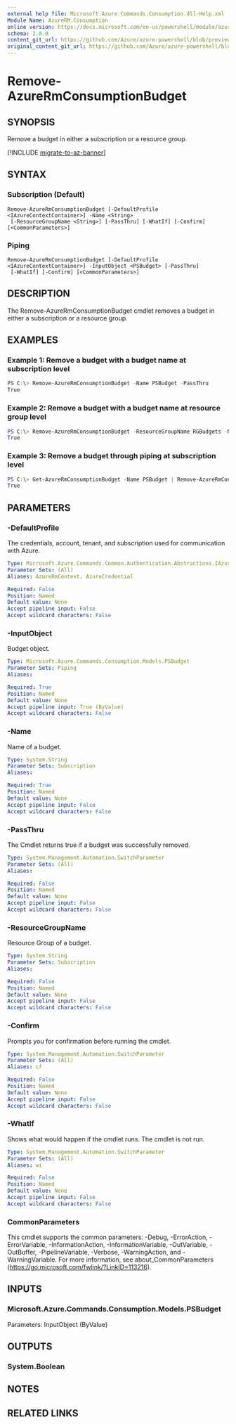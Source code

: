 ```yaml
---
external help file: Microsoft.Azure.Commands.Consumption.dll-Help.xml
Module Name: AzureRM.Consumption
online version: https://docs.microsoft.com/en-us/powershell/module/azurerm.consumption/remove-azurermconsumptionbudget
schema: 2.0.0
content_git_url: https://github.com/Azure/azure-powershell/blob/preview/src/ResourceManager/Consumption/Commands.Consumption/help/Remove-AzureRmConsumptionBudget.md
original_content_git_url: https://github.com/Azure/azure-powershell/blob/preview/src/ResourceManager/Consumption/Commands.Consumption/help/Remove-AzureRmConsumptionBudget.md
---
```


# Remove-AzureRmConsumptionBudget

## SYNOPSIS
Remove a budget in either a subscription or a resource group.

[!INCLUDE [migrate-to-az-banner](../../includes/migrate-to-az-banner.md)]

## SYNTAX

### Subscription (Default)
```
Remove-AzureRmConsumptionBudget [-DefaultProfile <IAzureContextContainer>] -Name <String>
 [-ResourceGroupName <String>] [-PassThru] [-WhatIf] [-Confirm] [<CommonParameters>]
```

### Piping
```
Remove-AzureRmConsumptionBudget [-DefaultProfile <IAzureContextContainer>] -InputObject <PSBudget> [-PassThru]
 [-WhatIf] [-Confirm] [<CommonParameters>]
```

## DESCRIPTION
The Remove-AzureRmConsumptionBudget cmdlet removes a budget in either a subscription or a resource group.

## EXAMPLES

### Example 1: Remove a budget with a budget name at subscription level
```powershell
PS C:\> Remove-AzureRmConsumptionBudget -Name PSBudget -PassThru
True
```

### Example 2: Remove a budget with a budget name at resource group level
```powershell
PS C:\> Remove-AzureRmConsumptionBudget -ResourceGroupName RGBudgets -Name PSBudgetRG -PassThru
True
```

### Example 3: Remove a budget through piping at subscription level
```powershell
PS C:\> Get-AzureRmConsumptionBudget -Name PSBudget | Remove-AzureRmConsumptionBudget -PassThru
True
```

## PARAMETERS

### -DefaultProfile
The credentials, account, tenant, and subscription used for communication with Azure.

```yaml
Type: Microsoft.Azure.Commands.Common.Authentication.Abstractions.IAzureContextContainer
Parameter Sets: (All)
Aliases: AzureRmContext, AzureCredential

Required: False
Position: Named
Default value: None
Accept pipeline input: False
Accept wildcard characters: False
```

### -InputObject
Budget object.

```yaml
Type: Microsoft.Azure.Commands.Consumption.Models.PSBudget
Parameter Sets: Piping
Aliases:

Required: True
Position: Named
Default value: None
Accept pipeline input: True (ByValue)
Accept wildcard characters: False
```

### -Name
Name of a budget.

```yaml
Type: System.String
Parameter Sets: Subscription
Aliases:

Required: True
Position: Named
Default value: None
Accept pipeline input: False
Accept wildcard characters: False
```

### -PassThru
The Cmdlet returns true if a budget was successfully removed.

```yaml
Type: System.Management.Automation.SwitchParameter
Parameter Sets: (All)
Aliases:

Required: False
Position: Named
Default value: None
Accept pipeline input: False
Accept wildcard characters: False
```

### -ResourceGroupName
Resource Group of a budget.

```yaml
Type: System.String
Parameter Sets: Subscription
Aliases:

Required: False
Position: Named
Default value: None
Accept pipeline input: False
Accept wildcard characters: False
```

### -Confirm
Prompts you for confirmation before running the cmdlet.

```yaml
Type: System.Management.Automation.SwitchParameter
Parameter Sets: (All)
Aliases: cf

Required: False
Position: Named
Default value: None
Accept pipeline input: False
Accept wildcard characters: False
```

### -WhatIf
Shows what would happen if the cmdlet runs.
The cmdlet is not run.

```yaml
Type: System.Management.Automation.SwitchParameter
Parameter Sets: (All)
Aliases: wi

Required: False
Position: Named
Default value: None
Accept pipeline input: False
Accept wildcard characters: False
```

### CommonParameters
This cmdlet supports the common parameters: -Debug, -ErrorAction, -ErrorVariable, -InformationAction, -InformationVariable, -OutVariable, -OutBuffer, -PipelineVariable, -Verbose, -WarningAction, and -WarningVariable. For more information, see about_CommonParameters (https://go.microsoft.com/fwlink/?LinkID=113216).

## INPUTS

### Microsoft.Azure.Commands.Consumption.Models.PSBudget
Parameters: InputObject (ByValue)

## OUTPUTS

### System.Boolean

## NOTES

## RELATED LINKS
